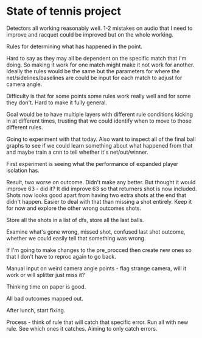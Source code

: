# State of tennis project

Detectors all working reasonably well. 1-2 mistakes on audio that I need to improve and racquet could be improved but on the whole working.

Rules for determining what has happened in the point.

Hard to say as they may all be dependent on the specific match that I'm doing. So making it work for one match might make it not work for another.
Ideally the rules would be the same but the parameters for where the net/sidelines/baselines are could be input for each match to adjust for camera angle.

Difficulty is that for some points some rules work really well and for some they don't.  Hard to make it fully general.

Goal would be to have multiple layers with different rule conditions kicking in at different times, trusting that we could identify when to move to those different rules.

Going to experiment with that today. Also want to inspect all of the final ball graphs to see if we could learn something about what happened from that and 
maybe train a cnn to tell whether it's net/out/winner.

First experiment is seeing what the performance of expanded player isolation has.

Result, two worse on outcome. Didn't make any better. But thought it would improve 63 - did it? 
It did improve 63 so that returners shot is now included. Shots now looks good apart from having two extra shots at the end that didn't happen.
Easier to deal with that than missing a shot entirely. Keep it for now and explore the other wrong outcomes shots.

Store all the shots in a list of dfs, store all the last balls. 

Examine what's gone wrong, missed shot, confused last shot outcome, whether we could easily tell that something was wrong.

If I'm going to make changes to the pre_procced then create new ones so that I don't have to reproc again to go back.

Manual input on weird camera angle points - flag strange camera, will it work or will splitter just miss it?

Thinking time on paper is good. 

All bad outcomes mapped out. 

After lunch, start fixing.

Process - think of rule that will catch that specific error. Run all with new rule. See which ones it catches. Aiming to only catch errors.




